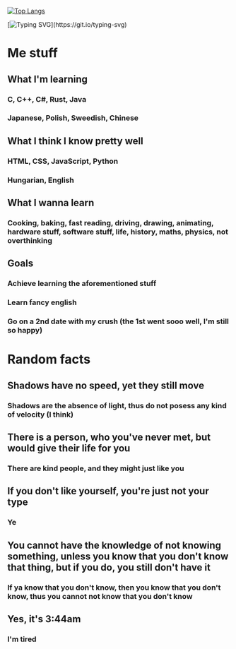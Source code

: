 [![Top Langs](https://github-readme-stats.vercel.app/api/top-langs/?username=NemGame&layout=compact&title_color=eeeeee&border_color=6c0000&text_color=dddddd&bg_color=050505)](https://github.com/anuraghazra/github-readme-stats)

[![Typing SVG](https://readme-typing-svg.demolab.com/?lines=Get+a+life...)](https://git.io/typing-svg)

# Me stuff
## What I'm learning
### C, C++, C#, Rust, Java
### Japanese, Polish, Sweedish, Chinese
## What I think I know pretty well
### HTML, CSS, JavaScript, Python
### Hungarian, English
## What I wanna learn
### Cooking, baking, fast reading, driving, drawing, animating, hardware stuff, software stuff, life, history, maths, physics, not overthinking
## Goals
### Achieve learning the aforementioned stuff
### Learn fancy english
### Go on a 2nd date with my crush (the 1st went sooo well, I'm still so happy)

# Random facts
## Shadows have no speed, yet they still move
### Shadows are the absence of light, thus do not posess any kind of velocity (I think)
## There is a person, who you've never met, but would give their life for you
### There are kind people, and they might just like you
## If you don't like yourself, you're just not your type
### Ye
## You cannot have the knowledge of not knowing something, unless you know that you don't know that thing, but if you do, you still don't have it
### If ya know that you don't know, then you know that you don't know, thus you cannot not know that you don't know
## Yes, it's 3:44am
### I'm tired
